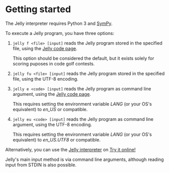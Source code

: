 # Getting started

The Jelly interpreter requires Python 3 and [SymPy].

To execute a Jelly program, you have three options:

1. `jelly f <file> [input]` reads the Jelly program stored in the specified file, using the [Jelly code page].

	This option should be considered the default, but it exists solely for scoring puposes in code golf contests.
	
1. `jelly fu <file> [input]` reads the Jelly program stored in the specified file, using the UTF-8 encoding.

1. `jelly e <code> [input]` reads the Jelly program as command line argument, using the [Jelly code page].

	This requires setting the environment variable *LANG* (or your OS's equivalent) to *en_US* or compatible.

1. `jelly eu <code> [input]` reads the Jelly program as command line argument, using the UTF-8 encoding.

	This requires setting the environment variable *LANG* (or your OS's equivalent) to *en_US.UTF8* or compatible.

Alternatively, you can use the [Jelly interpreter] on [Try it online!]

Jelly's main input method is via command line arguments, although reading input from STDIN is also possible.

[Jelly code page]: https://github.com/DennisMitchell/jelly/blob/master/docs/code-page.md
[Jelly interpreter]: http://jelly.tryitonline.net
[SymPy]: http://www.sympy.org/
[Try it online!]: http://tryitonline.net
